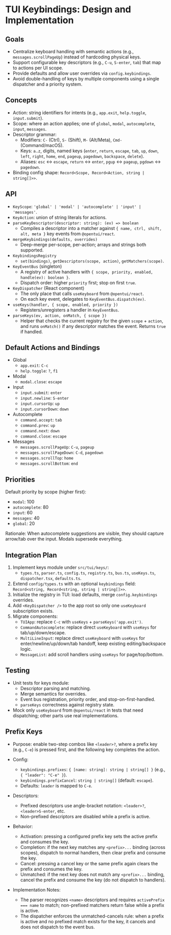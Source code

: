 # TUI Keybindings: Design and Implementation

## Goals

- Centralize keyboard handling with semantic actions (e.g., `messages.scrollPageUp`) instead of hardcoding physical keys.
- Support configurable key descriptors (e.g., `C-u`, `S-enter`, `tab`) that map to actions per UI scope.
- Provide defaults and allow user overrides via `config.keybindings`.
- Avoid double-handling of keys by multiple components using a single dispatcher and a priority system.

## Concepts

- Action: string identifiers for intents (e.g., `app.exit`, `help.toggle`, `input.submit`).
- Scope: where an action applies; one of `global`, `modal`, `autocomplete`, `input`, `messages`.
- Descriptor grammar:
  - Modifiers: `C-` (Ctrl), `S-` (Shift), `M-` (Alt/Meta), `Cmd-` (Command/macOS).
  - Keys: `a`..`z`, digits, named keys (`enter`, `return`, `escape`, `tab`, `up`, `down`, `left`, `right`, `home`, `end`, `pageup`, `pagedown`, `backspace`, `delete`).
  - Aliases: `esc` ↔ `escape`, `return` ↔ `enter`, `pgup` ↔ `pageup`, `pgdown` ↔ `pagedown`.
- Binding config shape: `Record<Scope, Record<Action, string | string[]>>`.

## API

- `KeyScope`: `'global' | 'modal' | 'autocomplete' | 'input' | 'messages'`.
- `KeyAction`: union of string literals for actions.
- `parseKeyDescriptor(descriptor: string): (ev) => boolean`
  - Compiles a descriptor into a matcher against `{ name, ctrl, shift, alt, meta }` key events from `@opentui/react`.
- `mergeKeybindings(defaults, overrides)`
  - Deep-merge per-scope, per-action; arrays and strings both supported.
- `KeybindingsRegistry`
  - `set(bindings)`, `getDescriptors(scope, action)`, `getMatchers(scope)`.
- `KeyEventBus` (singleton)
  - A registry of active handlers with `{ scope, priority, enabled, handle(ev): boolean }`.
  - Dispatch order: higher `priority` first; stop on first `true`.
- `KeyDispatcher` (React component)
  - The only place that calls `useKeyboard` from `@opentui/react`.
  - On each key event, delegates to `KeyEventBus.dispatch(ev)`.
- `useKeys(handler, { scope, enabled, priority })`
  - Registers/unregisters a handler in `KeyEventBus`.
- `parseKeys(ev, action, onMatch, { scope })`
  - Helper that checks the current registry for the given `scope` + `action`, and runs `onMatch()` if any descriptor matches the event. Returns `true` if handled.

## Default Actions and Bindings

- Global
  - `app.exit`: `C-c`
  - `help.toggle`: `?`, `f1`
- Modal
  - `modal.close`: `escape`
- Input
  - `input.submit`: `enter`
  - `input.newline`: `S-enter`
  - `input.cursorUp`: `up`
  - `input.cursorDown`: `down`
- Autocomplete
  - `command.accept`: `tab`
  - `command.prev`: `up`
  - `command.next`: `down`
  - `command.close`: `escape`
- Messages
  - `messages.scrollPageUp`: `C-u`, `pageup`
  - `messages.scrollPageDown`: `C-d`, `pagedown`
  - `messages.scrollTop`: `home`
  - `messages.scrollBottom`: `end`

## Priorities

Default priority by scope (higher first):

- `modal`: 100
- `autocomplete`: 80
- `input`: 60
- `messages`: 40
- `global`: 20

Rationale: When autocomplete suggestions are visible, they should capture arrow/tab over the input. Modals supersede everything.

## Integration Plan

1. Implement keys module under `src/tui/keys/`:
   - `types.ts`, `parser.ts`, `config.ts`, `registry.ts`, `bus.ts`, `useKeys.ts`, `dispatcher.tsx`, `defaults.ts`.
2. Extend `config/types.ts` with an optional `keybindings` field: `Record<string, Record<string, string | string[]>>`.
3. Initialize the registry in TUI: load defaults, merge `config.keybindings` overrides.
4. Add `<KeyDispatcher />` to the app root so only one `useKeyboard` subscription exists.
5. Migrate components:
   - `TUIApp`: replace `C-c` with `useKeys` + `parseKeys('app.exit')`.
   - `CommandAutocomplete`: replace direct `useKeyboard` with `useKeys` for tab/up/down/escape.
   - `MultiLineInput`: replace direct `useKeyboard` with `useKeys` for enter/newline/up/down/tab handoff, keep existing editing/backspace logic.
   - `MessageList`: add scroll handlers using `useKeys` for page/top/bottom.

## Testing

- Unit tests for keys module:
  - Descriptor parsing and matching.
  - Merge semantics for overrides.
  - Event bus registration, priority order, and stop-on-first-handled.
  - `parseKeys` correctness against registry state.
- Mock only `useKeyboard` from `@opentui/react` in tests that need dispatching; other parts use real implementations.

## Prefix Keys

- Purpose: enable two-step combos like `<leader>?`, where a prefix key (e.g., `C-e`) is pressed first, and the following key completes the action.

- Config:
  - `keybindings.prefixes`: `{ [name: string]: string | string[] }` (e.g., `{ "leader": "C-e" }`).
  - `keybindings.prefixCancel`: `string | string[]` (default: `escape`).
  - Defaults: `leader` is mapped to `C-e`.

- Descriptors:
  - Prefixed descriptors use angle-bracket notation: `<leader>?`, `<leader>S-enter`, etc.
  - Non-prefixed descriptors are disabled while a prefix is active.

- Behavior:
  - Activation: pressing a configured prefix key sets the active prefix and consumes the key.
  - Completion: if the next key matches any `<prefix>...` binding (across scopes), dispatch to normal handlers, then clear prefix and consume the key.
  - Cancel: pressing a cancel key or the same prefix again clears the prefix and consumes the key.
  - Unmatched: if the next key does not match any `<prefix>...` binding, cancel the prefix and consume the key (do not dispatch to handlers).

- Implementation Notes:
  - The parser recognizes `<name>` descriptors and requires `activePrefix === name` to match; non-prefixed matchers return false while a prefix is active.
  - The dispatcher enforces the unmatched-cancels rule: when a prefix is active and no prefixed match exists for the key, it cancels and does not dispatch to the event bus.
